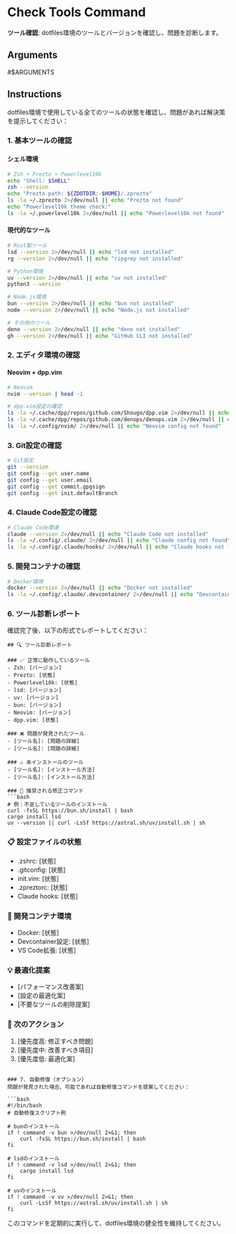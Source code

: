 # Check Tools Command

**ツール確認**: dotfiles環境のツールとバージョンを確認し、問題を診断します。

## Arguments

#$ARGUMENTS

## Instructions

dotfiles環境で使用している全てのツールの状態を確認し、問題があれば解決策を提示してください：

### 1. 基本ツールの確認

#### シェル環境

```bash
# Zsh + Prezto + Powerlevel10k
echo "Shell: $SHELL"
zsh --version
echo "Prezto path: ${ZDOTDIR:-$HOME}/.zprezto"
ls -la ~/.zprezto 2>/dev/null || echo "Prezto not found"
echo "Powerlevel10k theme check:"
ls -la ~/.powerlevel10k 2>/dev/null || echo "Powerlevel10k not found"
```

#### 現代的なツール

```bash
# Rust製ツール
lsd --version 2>/dev/null || echo "lsd not installed"
rg --version 2>/dev/null || echo "ripgrep not installed"

# Python環境
uv --version 2>/dev/null || echo "uv not installed"
python3 --version

# Node.js環境
bun --version 2>/dev/null || echo "bun not installed"
node --version 2>/dev/null || echo "Node.js not installed"

# その他のツール
deno --version 2>/dev/null || echo "deno not installed"
gh --version 2>/dev/null || echo "GitHub CLI not installed"
```

### 2. エディタ環境の確認

#### Neovim + dpp.vim

```bash
# Neovim
nvim --version | head -1

# dpp.vim設定の確認
ls -la ~/.cache/dpp/repos/github.com/Shougo/dpp.vim 2>/dev/null || echo "dpp.vim not found"
ls -la ~/.cache/dpp/repos/github.com/denops/denops.vim 2>/dev/null || echo "denops.vim not found"
ls -la ~/.config/nvim/ 2>/dev/null || echo "Neovim config not found"
```

### 3. Git設定の確認

```bash
# Git設定
git --version
git config --get user.name
git config --get user.email
git config --get commit.gpgsign
git config --get init.defaultBranch
```

### 4. Claude Code設定の確認

```bash
# Claude Code関連
claude --version 2>/dev/null || echo "Claude Code not installed"
ls -la ~/.config/.claude/ 2>/dev/null || echo "Claude config not found"
ls -la ~/.config/.claude/hooks/ 2>/dev/null || echo "Claude hooks not found"
```

### 5. 開発コンテナの確認

```bash
# Docker環境
docker --version 2>/dev/null || echo "Docker not installed"
ls -la ~/.config/.claude/.devcontainer/ 2>/dev/null || echo "Devcontainer config not found"
```

### 6. ツール診断レポート

確認完了後、以下の形式でレポートしてください：

```
## 🔍 ツール診断レポート

### ✅ 正常に動作しているツール
- Zsh: [バージョン]
- Prezto: [状態]
- Powerlevel10k: [状態]
- lsd: [バージョン]
- uv: [バージョン]
- bun: [バージョン]
- Neovim: [バージョン]
- dpp.vim: [状態]

### ❌ 問題が発見されたツール
- [ツール名]: [問題の詳細]
- [ツール名]: [問題の詳細]

### ⚠️ 未インストールのツール
- [ツール名]: [インストール方法]
- [ツール名]: [インストール方法]

### 🔧 推奨される修正コマンド
```bash
# 例：不足しているツールのインストール
curl -fsSL https://bun.sh/install | bash
cargo install lsd
uv --version || curl -LsSf https://astral.sh/uv/install.sh | sh
```

### 📋 設定ファイルの状態

- .zshrc: [状態]
- .gitconfig: [状態]
- init.vim: [状態]
- .zpreztorc: [状態]
- Claude hooks: [状態]

### 🐳 開発コンテナ環境

- Docker: [状態]
- Devcontainer設定: [状態]
- VS Code拡張: [状態]

### 💡 最適化提案

- [パフォーマンス改善案]
- [設定の最適化案]
- [不要なツールの削除提案]

### 📝 次のアクション

1. [優先度高: 修正すべき問題]
2. [優先度中: 改善すべき項目]
3. [優先度低: 最適化案]

```

### 7. 自動修復（オプション）
問題が発見された場合、可能であれば自動修復コマンドを提案してください：

```bash
#!/bin/bash
# 自動修復スクリプト例

# bunのインストール
if ! command -v bun >/dev/null 2>&1; then
    curl -fsSL https://bun.sh/install | bash
fi

# lsdのインストール
if ! command -v lsd >/dev/null 2>&1; then
    cargo install lsd
fi

# uvのインストール
if ! command -v uv >/dev/null 2>&1; then
    curl -LsSf https://astral.sh/uv/install.sh | sh
fi
```

このコマンドを定期的に実行して、dotfiles環境の健全性を維持してください。
